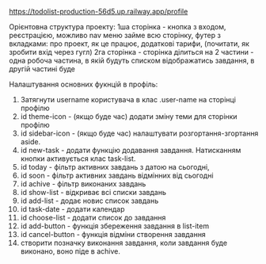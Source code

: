 https://todolist-production-56d5.up.railway.app/profile


Орієнтовна структура проекту: 
1ша сторінка - кнопка з входом, реєстрацією, можливо nav меню займе всю сторінку, футер з вкладками: про проект, як це працює, додаткові тарифи, (почитати, як зробити вхід через гугл)
2га сторінка - сторінка ділиться на 2 частини - одна робоча частина, в якій будуть списком відображатись завдання, в другій частині буде 

Налаштування основних фукнцій в профіль: 
1. Затягнути username користувача в клас .user-name на сторінці профілю
2. id theme-icon - (якщо буде час) додати зміну теми для сторінки профілю 
3. id sidebar-icon - (якщо буде час) налаштувати розгортання-згортання aside.
4. id new-task - додати функцію додавання завдання. Натисканням кнопки активується клас task-list.
5. id today - фільтр активних завдань з датою на сьогодні,
6. id soon - фільтр активних завдань відмінних від сьогодні
7. id achive - фільтр виконаних завдань
8. id show-list - відкриває всі списки завдань
9. id add-list - додає новис список завдань
10. id task-date - додати календар
11. id choose-list - додати список до завдання
12. id add-button - функція збереження завдання в list-item
13. id cancel-button - функція відміни створення завдання
14. створити позначку виконання завдання, коли завдання буде виконано, воно піде в achive.
